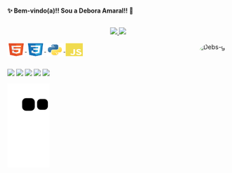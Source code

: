 #### ✨ Bem-vindo(a)!! Sou a Debora Amaral!! 🙂

  ##

<div align="center">
  <a href="https://github.com/DeboraAmaral">
  <img height="180em" src="https://github-readme-stats.vercel.app/api?username=DeboraAmaral&show_icons=true&theme=dracula&include_all_commits=true&count_private=true"/>
  <img height="180em" src="https://github-readme-stats.vercel.app/api/top-langs/?username=DeboraAmaral&layout=compact&langs_count=7&theme=dracula"/>
</div>
<div style="display: inline_block"><br>
  <img align="center" alt="Debs-HTML" height="30" width="40" src="https://raw.githubusercontent.com/devicons/devicon/master/icons/html5/html5-original.svg">
  <img align="center" alt="Debs-CSS" height="30" width="40" src="https://raw.githubusercontent.com/devicons/devicon/master/icons/css3/css3-original.svg">
  <img align="center" alt="Debs-Python" height="30" width="40" src="https://raw.githubusercontent.com/devicons/devicon/master/icons/python/python-original.svg">
  <img align="center" alt="Debs-Js" height="30" width="40" src="https://raw.githubusercontent.com/devicons/devicon/master/icons/javascript/javascript-plain.svg">
  <img align="right" alt="Debs-gif" height="120" style="border-radius:50px;" src="https://i.picasion.com/pic91/315db01dc9ed5606324cd12a4a274c26.gif">

  ##
  
<div> 
  <a href="https://www.facebook.com/profile.php?id=100012602597725" target="_blank"><img src="https://img.shields.io/badge/Facebook-1877F2?style=for-the-badge&logo=facebook&logoColor=white" target="_blank"></a>
  <a href="https://www.instagram.com/_deboraamaral_/" target="_blank"><img src="https://img.shields.io/badge/-Instagram-%23E4405F?style=for-the-badge&logo=instagram&logoColor=white" target="_blank"></a>
  <a href="https://twitter.com/Debora_Amaral17" target="_blank"><img src="https://img.shields.io/badge/Twitter-1DA1F2?style=for-the-badge&logo=twitter&logoColor=white" target="_blank"></a>
  <a href="https://www.linkedin.com/in/debora-silva-amaral-30242b1a7/" target="_blank"><img src="https://img.shields.io/badge/-LinkedIn-%230077B5?style=for-the-badge&logo=linkedin&logoColor=white" target="_blank"></a> 
  <a href = "mailto:amaraldeboradsa@gmail.com"><img src="https://img.shields.io/badge/Gmail-D14836?style=for-the-badge&logo=gmail&logoColor=white" target="_blank"></a>
</div>  
  
  ![Snake animation](https://github.com/DeboraAmaral/DeboraAmaral/blob/output/github-contribution-grid-snake.svg)
